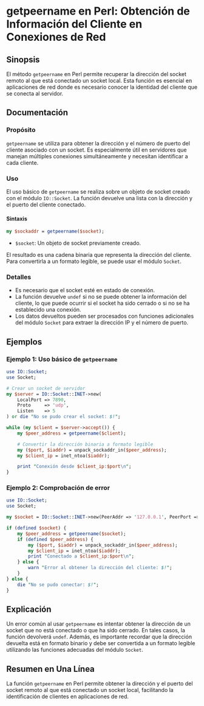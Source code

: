 <!--
Meta Description: # getpeername en Perl: Obtención de Información del Cliente en Conexiones de Red ## Sinopsis El método `getpeername` en Perl permite recuperar la dire...
Meta Keywords: socket, del, getpeername, dirección, que
-->

# getpeername en Perl: Obtención de Información del Cliente en Conexiones de Red

## Sinopsis
El método `getpeername` en Perl permite recuperar la dirección del socket remoto al que está conectado un socket local. Esta función es esencial en aplicaciones de red donde es necesario conocer la identidad del cliente que se conecta al servidor.

## Documentación
### Propósito
`getpeername` se utiliza para obtener la dirección y el número de puerto del cliente asociado con un socket. Es especialmente útil en servidores que manejan múltiples conexiones simultáneamente y necesitan identificar a cada cliente.

### Uso
El uso básico de `getpeername` se realiza sobre un objeto de socket creado con el módulo `IO::Socket`. La función devuelve una lista con la dirección y el puerto del cliente conectado.

#### Sintaxis
```perl
my $sockaddr = getpeername($socket);
```

- `$socket`: Un objeto de socket previamente creado.

El resultado es una cadena binaria que representa la dirección del cliente. Para convertirla a un formato legible, se puede usar el módulo `Socket`.

### Detalles
- Es necesario que el socket esté en estado de conexión.
- La función devuelve `undef` si no se puede obtener la información del cliente, lo que puede ocurrir si el socket ha sido cerrado o si no se ha establecido una conexión.
- Los datos devueltos pueden ser procesados con funciones adicionales del módulo `Socket` para extraer la dirección IP y el número de puerto.

## Ejemplos
### Ejemplo 1: Uso básico de `getpeername`
```perl
use IO::Socket;
use Socket;

# Crear un socket de servidor
my $server = IO::Socket::INET->new(
    LocalPort => 7890,
    Proto     => 'udp',
    Listen    => 5
) or die "No se pudo crear el socket: $!";

while (my $client = $server->accept()) {
    my $peer_address = getpeername($client);

    # Convertir la dirección binaria a formato legible
    my ($port, $iaddr) = unpack_sockaddr_in($peer_address);
    my $client_ip = inet_ntoa($iaddr);

    print "Conexión desde $client_ip:$port\n";
}
```

### Ejemplo 2: Comprobación de error
```perl
use IO::Socket;
use Socket;

my $socket = IO::Socket::INET->new(PeerAddr => '127.0.0.1', PeerPort => '7890', Proto => 'tcp');

if (defined $socket) {
    my $peer_address = getpeername($socket);
    if (defined $peer_address) {
        my ($port, $iaddr) = unpack_sockaddr_in($peer_address);
        my $client_ip = inet_ntoa($iaddr);
        print "Conectado a $client_ip:$port\n";
    } else {
        warn "Error al obtener la dirección del cliente: $!";
    }
} else {
    die "No se pudo conectar: $!";
}
```

## Explicación
Un error común al usar `getpeername` es intentar obtener la dirección de un socket que no está conectado o que ha sido cerrado. En tales casos, la función devolverá `undef`. Además, es importante recordar que la dirección devuelta está en formato binario y debe ser convertida a un formato legible utilizando las funciones adecuadas del módulo `Socket`.

## Resumen en Una Línea
La función `getpeername` en Perl permite obtener la dirección y el puerto del socket remoto al que está conectado un socket local, facilitando la identificación de clientes en aplicaciones de red.
